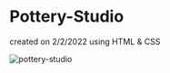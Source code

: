 # Pottery-Studio
created on 2/2/2022 using HTML & CSS

![pottery-studio](/assets/pottery-studio.png)